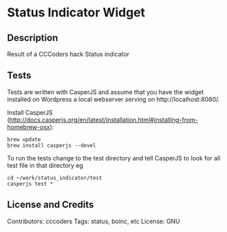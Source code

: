 # Status Indicator Widget
## Description 
Result of a CCCoders hack
Status indicator

## Tests 
Tests are written with CasperJS and assume that you have the widget installed on Wordpress a local webserver serving on http://localhost:8080/.

Install CasperJS (http://docs.casperjs.org/en/latest/installation.html#installing-from-homebrew-osx):

    brew update
    brew install casperjs --devel

To run the tests change to the test directory and tell CasperJS to look for all test file in that directory eg

    cd ~/work/status_indicator/test
    casperjs test *

## License and Credits
Contributors: cccoders
Tags: status, boinc, etc
License: GNU







